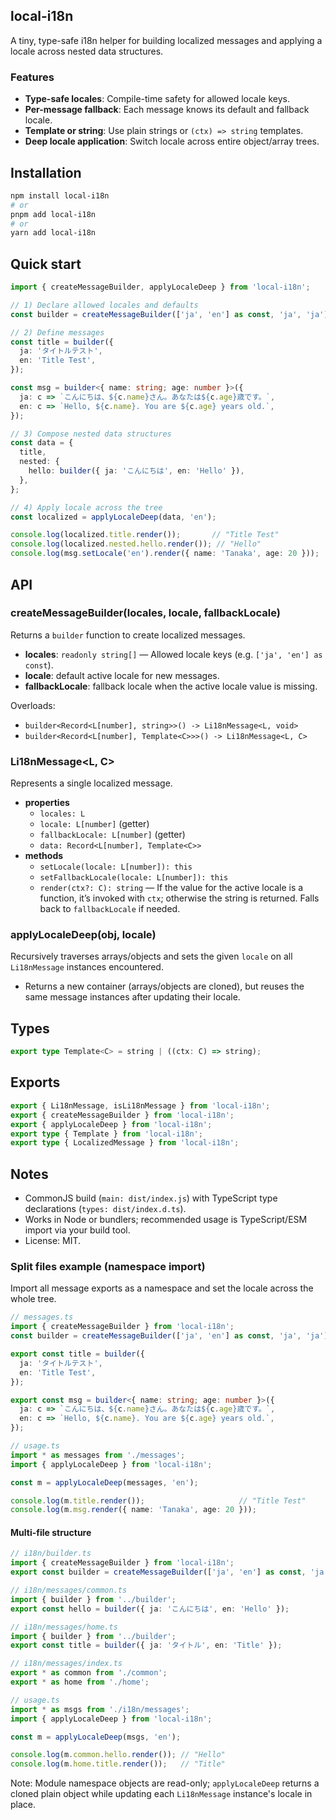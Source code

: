 ## local-i18n

A tiny, type-safe i18n helper for building localized messages and applying a locale across nested data structures.

### Features
- **Type-safe locales**: Compile-time safety for allowed locale keys.
- **Per-message fallback**: Each message knows its default and fallback locale.
- **Template or string**: Use plain strings or `(ctx) => string` templates.
- **Deep locale application**: Switch locale across entire object/array trees.

## Installation

```bash
npm install local-i18n
# or
pnpm add local-i18n
# or
yarn add local-i18n
```

## Quick start

```ts
import { createMessageBuilder, applyLocaleDeep } from 'local-i18n';

// 1) Declare allowed locales and defaults
const builder = createMessageBuilder(['ja', 'en'] as const, 'ja', 'ja');

// 2) Define messages
const title = builder({
  ja: 'タイトルテスト',
  en: 'Title Test',
});

const msg = builder<{ name: string; age: number }>({
  ja: c => `こんにちは、${c.name}さん。あなたは${c.age}歳です。`,
  en: c => `Hello, ${c.name}. You are ${c.age} years old.`,
});

// 3) Compose nested data structures
const data = {
  title,
  nested: {
    hello: builder({ ja: 'こんにちは', en: 'Hello' }),
  },
};

// 4) Apply locale across the tree
const localized = applyLocaleDeep(data, 'en');

console.log(localized.title.render());       // "Title Test"
console.log(localized.nested.hello.render()); // "Hello"
console.log(msg.setLocale('en').render({ name: 'Tanaka', age: 20 }));
```

## API

### createMessageBuilder(locales, locale, fallbackLocale)
Returns a `builder` function to create localized messages.

- **locales**: `readonly string[]` — Allowed locale keys (e.g. `['ja', 'en'] as const`).
- **locale**: default active locale for new messages.
- **fallbackLocale**: fallback locale when the active locale value is missing.

Overloads:
- `builder<Record<L[number], string>>() -> Li18nMessage<L, void>`
- `builder<Record<L[number], Template<C>>>() -> Li18nMessage<L, C>`

### Li18nMessage<L, C>
Represents a single localized message.

- **properties**
  - `locales: L`
  - `locale: L[number]` (getter)
  - `fallbackLocale: L[number]` (getter)
  - `data: Record<L[number], Template<C>>`
- **methods**
  - `setLocale(locale: L[number]): this`
  - `setFallbackLocale(locale: L[number]): this`
  - `render(ctx?: C): string` — If the value for the active locale is a function, it’s invoked with `ctx`; otherwise the string is returned. Falls back to `fallbackLocale` if needed.

### applyLocaleDeep(obj, locale)
Recursively traverses arrays/objects and sets the given `locale` on all `Li18nMessage` instances encountered.

- Returns a new container (arrays/objects are cloned), but reuses the same message instances after updating their locale.

## Types

```ts
export type Template<C> = string | ((ctx: C) => string);
```

## Exports

```ts
export { Li18nMessage, isLi18nMessage } from 'local-i18n';
export { createMessageBuilder } from 'local-i18n';
export { applyLocaleDeep } from 'local-i18n';
export type { Template } from 'local-i18n';
export type { LocalizedMessage } from 'local-i18n';
```

## Notes
- CommonJS build (`main: dist/index.js`) with TypeScript type declarations (`types: dist/index.d.ts`).
- Works in Node or bundlers; recommended usage is TypeScript/ESM import via your build tool.
- License: MIT.

### Split files example (namespace import)

Import all message exports as a namespace and set the locale across the whole tree.

```ts
// messages.ts
import { createMessageBuilder } from 'local-i18n';
const builder = createMessageBuilder(['ja', 'en'] as const, 'ja', 'ja');

export const title = builder({
  ja: 'タイトルテスト',
  en: 'Title Test',
});

export const msg = builder<{ name: string; age: number }>({
  ja: c => `こんにちは、${c.name}さん。あなたは${c.age}歳です。`,
  en: c => `Hello, ${c.name}. You are ${c.age} years old.`,
});
```

```ts
// usage.ts
import * as messages from './messages';
import { applyLocaleDeep } from 'local-i18n';

const m = applyLocaleDeep(messages, 'en');

console.log(m.title.render());                     // "Title Test"
console.log(m.msg.render({ name: 'Tanaka', age: 20 }));
```

#### Multi-file structure

```ts
// i18n/builder.ts
import { createMessageBuilder } from 'local-i18n';
export const builder = createMessageBuilder(['ja', 'en'] as const, 'ja', 'ja');
```

```ts
// i18n/messages/common.ts
import { builder } from '../builder';
export const hello = builder({ ja: 'こんにちは', en: 'Hello' });
```

```ts
// i18n/messages/home.ts
import { builder } from '../builder';
export const title = builder({ ja: 'タイトル', en: 'Title' });
```

```ts
// i18n/messages/index.ts
export * as common from './common';
export * as home from './home';
```

```ts
// usage.ts
import * as msgs from './i18n/messages';
import { applyLocaleDeep } from 'local-i18n';

const m = applyLocaleDeep(msgs, 'en');

console.log(m.common.hello.render()); // "Hello"
console.log(m.home.title.render());   // "Title"
```

Note: Module namespace objects are read-only; `applyLocaleDeep` returns a cloned plain object while updating each `Li18nMessage` instance's locale in place.
